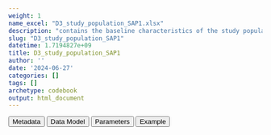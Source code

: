 ```yaml
---
weight: 1
name_excel: "D3_study_population_SAP1.xlsx"
description: "contains the baseline characteristics of the study population"
slug: "D3_study_population_SAP1"
datetime: 1.7194827e+09
title: D3_study_population_SAP1
author: ''
date: '2024-06-27'
categories: []
tags: []
archetype: codebook
output: html_document
---
```


<div class="tab">
<button class="tablinks" onclick="openCity(event, &#39;Metadata&#39;)" id="defaultOpen">Metadata</button>
<button class="tablinks" onclick="openCity(event, &#39;Data Model&#39;)">Data Model</button>
<button class="tablinks" onclick="openCity(event, &#39;Parameters&#39;)">Parameters</button>
<button class="tablinks" onclick="openCity(event, &#39;Example&#39;)">Example</button>
</div>
<div class="tabcontent"></div>
